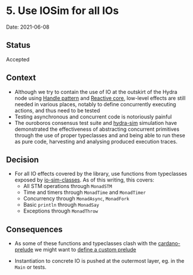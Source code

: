 # 5. Use IOSim for all IOs

Date: 2021-06-08

## Status

Accepted

## Context

* Although we try to contain the use of IO at the outskirt of the Hydra node using [Handle pattern](0004-use-handle-to-model-effects.md) and [Reactive core](0002-reactive-core.md), low-level effects are still needed in various places, notably to define concurrently executing actions, and thus need to be tested
* Testing asynchronous and concurrent code is notoriously painful
* The ouroboros consensus test suite and [hydra-sim](https://github.com/input-output-hk/hydra-sim) simulation have demonstrated the effectiveness of abstracting concurrent primitives through the use of proper typeclasses and and being able to run these as pure code, harvesting and analysing produced execution traces.

## Decision

* For all IO effects covered by the library, use functions from typeclasses exposed by [io-sim-classes](https://github.com/input-output-hk/ouroboros-network/tree/master/io-sim-classes). As of this writing, this covers:
  * All STM operations through `MonadSTM`
  * Time and timers through `MonadTime` and `MonadTimer`
  * Concurrency through `MonadAsync`, `MonadFork`
  * Basic `println` through `MonadSay`
  * Exceptions through `MonadThrow`

## Consequences

* As some of these functions and typeclasses clash with the [cardano-prelude](https://github.com/input-output-hk/cardano-prelude) we might want to [define a custom prelude](0006-define-custom-prelude)

* Instantiation to concrete IO is pushed at the outermost layer, eg. in the `Main` or tests.
